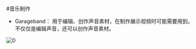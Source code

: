 #音乐制作
* Garageband：
用于编辑、创作声音素材，在制作展示视频时可能需要用到。不仅仅是编辑声音，还可以创作声音素材。


![0](../../assets/digitized_tools/music_production/00.jpg)